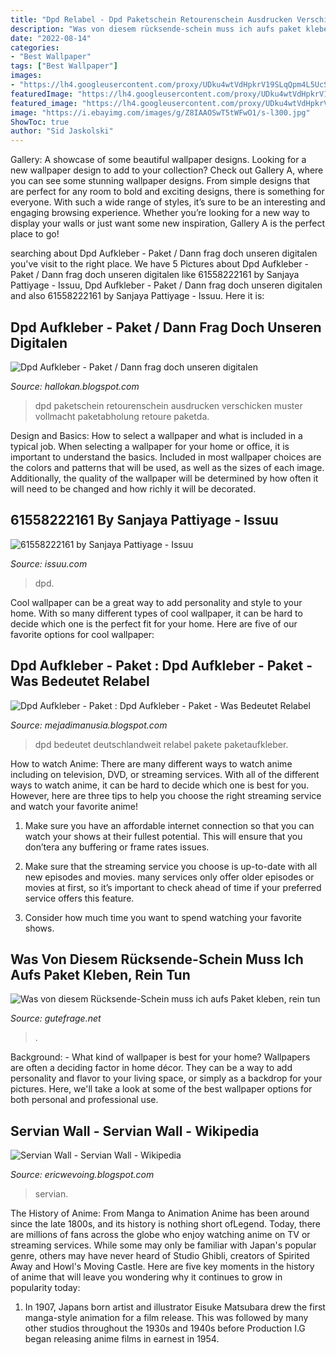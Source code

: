 ```yaml
---
title: "Dpd Relabel - Dpd Paketschein Retourenschein Ausdrucken Verschicken Muster Vollmacht Paketabholung Retoure Paketda"
description: "Was von diesem rücksende-schein muss ich aufs paket kleben, rein tun"
date: "2022-08-14"
categories:
- "Best Wallpaper"
tags: ["Best Wallpaper"]
images:
- "https://lh4.googleusercontent.com/proxy/UDku4wtVdHpkrV19SLqQpm4L5UcSf3aiBB34u0NeowPObrszrXhUCdEKBff3MqPgOmFdmrJnU0FqWZMATyuK30E=w1200-h630-p-k-no-nu"
featuredImage: "https://lh4.googleusercontent.com/proxy/UDku4wtVdHpkrV19SLqQpm4L5UcSf3aiBB34u0NeowPObrszrXhUCdEKBff3MqPgOmFdmrJnU0FqWZMATyuK30E=w1200-h630-p-k-no-nu"
featured_image: "https://lh4.googleusercontent.com/proxy/UDku4wtVdHpkrV19SLqQpm4L5UcSf3aiBB34u0NeowPObrszrXhUCdEKBff3MqPgOmFdmrJnU0FqWZMATyuK30E=w1200-h630-p-k-no-nu"
image: "https://i.ebayimg.com/images/g/Z8IAAOSwT5tWFwO1/s-l300.jpg"
ShowToc: true
author: "Sid Jaskolski"
---
```



Gallery: A showcase of some beautiful wallpaper designs.
Looking for a new wallpaper design to add to your collection? Check out Gallery A, where you can see some stunning wallpaper designs. From simple designs that are perfect for any room to bold and exciting designs, there is something for everyone. With such a wide range of styles, it’s sure to be an interesting and engaging browsing experience. Whether you’re looking for a new way to display your walls or just want some new inspiration, Gallery A is the perfect place to go!
		
		
		
		
		
		
		
	

		
searching about Dpd Aufkleber - Paket / Dann frag doch unseren digitalen you've visit to the right place. We have 5 Pictures about Dpd Aufkleber - Paket / Dann frag doch unseren digitalen like 61558222161 by Sanjaya Pattiyage - Issuu, Dpd Aufkleber - Paket / Dann frag doch unseren digitalen and also 61558222161 by Sanjaya Pattiyage - Issuu. Here it is:
		
    
## Dpd Aufkleber - Paket / Dann Frag Doch Unseren Digitalen

<img loading=lazy src="https://lh4.googleusercontent.com/proxy/UDku4wtVdHpkrV19SLqQpm4L5UcSf3aiBB34u0NeowPObrszrXhUCdEKBff3MqPgOmFdmrJnU0FqWZMATyuK30E=w1200-h630-p-k-no-nu" onerror="this.onerror=null;this.src='https://tse2.mm.bing.net/th?id=OIP.__aqgaSh0MqXQjeUrPJVYgAAAA&amp;pid=15.1';" alt="Dpd Aufkleber - Paket / Dann frag doch unseren digitalen">

_Source: hallokan.blogspot.com_

>dpd paketschein retourenschein ausdrucken verschicken muster vollmacht paketabholung retoure paketda. 

	

Design and Basics: How to select a wallpaper and what is included in a typical job.
When selecting a wallpaper for your home or office, it is important to understand the basics. Included in most wallpaper choices are the colors and patterns that will be used, as well as the sizes of each image. Additionally, the quality of the wallpaper will be determined by how often it will need to be changed and how richly it will be decorated.

    
## 61558222161 By Sanjaya Pattiyage - Issuu

<img loading=lazy src="https://image.isu.pub/161107135529-f9ca39224254fc05fc9516907046444f/jpg/page_1_thumb_large.jpg" onerror="this.onerror=null;this.src='https://tse2.mm.bing.net/th?id=OIP.bYbpyv5TKvyRHShq-z7N8QAAAA&amp;pid=15.1';" alt="61558222161 by Sanjaya Pattiyage - Issuu">

_Source: issuu.com_

>dpd. 

	

Cool wallpaper can be a great way to add personality and style to your home. With so many different types of cool wallpaper, it can be hard to decide which one is the perfect fit for your home. Here are five of our favorite options for cool wallpaper: 

    
## Dpd Aufkleber - Paket : Dpd Aufkleber - Paket - Was Bedeutet Relabel

<img loading=lazy src="https://i.ebayimg.com/images/g/Z8IAAOSwT5tWFwO1/s-l300.jpg" onerror="this.onerror=null;this.src='https://tse4.mm.bing.net/th?id=OIP.iq3n0jEcCp3fGHoqLlpEEgAAAA&amp;pid=15.1';" alt="Dpd Aufkleber - Paket : Dpd Aufkleber - Paket - Was Bedeutet Relabel">

_Source: mejadimanusia.blogspot.com_

>dpd bedeutet deutschlandweit relabel pakete paketaufkleber. 

	

How to watch Anime: There are many different ways to watch anime including on television, DVD, or streaming services.
With all of the different ways to watch anime, it can be hard to decide which one is best for you. However, here are three tips to help you choose the right streaming service and watch your favorite anime!
1. Make sure you have an affordable internet connection so that you can watch your shows at their fullest potential. This will ensure that you don’tera any buffering or frame rates issues.

2. Make sure that the streaming service you choose is up-to-date with all new episodes and movies. many services only offer older episodes or movies at first, so it’s important to check ahead of time if your preferred service offers this feature.

3. Consider how much time you want to spend watching your favorite shows.

    
## Was Von Diesem Rücksende-Schein Muss Ich Aufs Paket Kleben, Rein Tun

<img loading=lazy src="https://images.gutefrage.net/media/user/kursratgeber/1582474651666_large__227_325_329_329_d36041b98aac53e1c2edbf09b2da9608.jpg?v=1582474652000" onerror="this.onerror=null;this.src='https://tse4.mm.bing.net/th?id=OIP.mei8xyWKIBGI9BHmhMSO4AAAAA&amp;pid=15.1';" alt="Was von diesem Rücksende-Schein muss ich aufs Paket kleben, rein tun">

_Source: gutefrage.net_

>. 

	

Background: - What kind of wallpaper is best for your home?
Wallpapers are often a deciding factor in home décor. They can be a way to add personality and flavor to your living space, or simply as a backdrop for your pictures. Here, we'll take a look at some of the best wallpaper options for both personal and professional use.

    
## Servian Wall - Servian Wall - Wikipedia

<img loading=lazy src="http://kleinchik.com/1a4144b30.jpg" onerror="this.onerror=null;this.src='https://tse2.mm.bing.net/th?id=OIP.SYOo2Ptd72zEAMizIo30AgHaFj&amp;pid=15.1';" alt="Servian Wall - Servian Wall - Wikipedia">

_Source: ericwevoing.blogspot.com_

>servian. 

	

The History of Anime: From Manga to Animation
Anime has been around since the late 1800s, and its history is nothing short ofLegend. Today, there are millions of fans across the globe who enjoy watching anime on TV or streaming services. While some may only be familiar with Japan's popular genre, others may have never heard of Studio Ghibli, creators of Spirited Away and Howl's Moving Castle. Here are five key moments in the history of anime that will leave you wondering why it continues to grow in popularity today:
1) In 1907, Japans born artist and illustrator Eisuke Matsubara drew the first manga-style animation for a film release. This was followed by many other studios throughout the 1930s and 1940s before Production I.G began releasing anime films in earnest in 1954.

